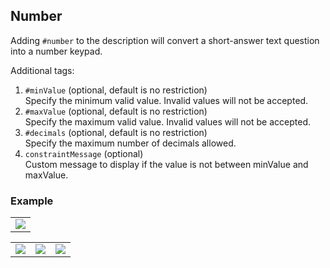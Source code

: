 ## Number
Adding `#number` to the description will convert a short-answer text question into a number keypad.

Additional tags:
1. `#minValue` (optional, default is no restriction)
<br/>Specify the minimum valid value. Invalid values will not be accepted.
1. `#maxValue` (optional, default is no restriction)
<br/>Specify the maximum valid value. Invalid values will not be accepted.
1. `#decimals` (optional, default is no restriction)
<br/>Specify the maximum number of decimals allowed.
1. `constraintMessage` (optional)
<br/>Custom message to display if the value is not between minValue and maxValue.

### Example
<table>
<tr>
<td><img src="{{ site.baseurl }}/assets/img/q_number_1.png" /></td>
</tr>
</table>

<table>
<tr>
<td><img src="{{ site.baseurl }}/assets/img/q_number_2.png" /></td>
<td><img src="{{ site.baseurl }}/assets/img/q_number_3.png" /></td>
<td><img src="{{ site.baseurl }}/assets/img/q_number_4.png" /></td>
</tr>
</table>

